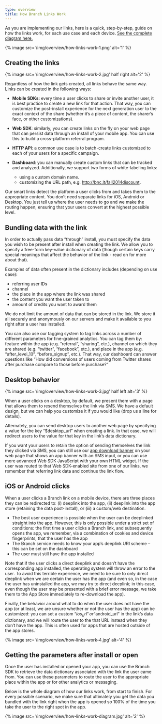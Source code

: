 ```yaml
---
type: overview
title: How Branch Links Work
---
```


As you are implementing our links, here is a quick, step-by-step, guide on how the links work, for each use case and each device. [See the complete diagram here.](/img/overview/how-links-work-diagram.jpg) 

{% image src='/img/overview/how-links-work-1.png' alt='1' %}


## Creating the links

{% image src='/img/overview/how-links-work-2.jpg' half right alt='2' %}

Regardless of how the link gets created, all links behave the same way. Links can be created in the following ways:

* **Mobile SDKs**: every time a user clicks to share or invite another user, it is best practice to create a new link for that action. That way, you can customize the post-install experience for the next generation user to the exact context of the share (whether it’s a piece of content, the sharer’s face, or other customizations).

* **Web SDK**: similarly, you can create links on the fly on your web page that can persist data through an install of your mobile app. You can use this to build a cross-platform referral program.

* **HTTP API**: a common use case is to batch-create links customized to each of your users for a specific campaign.

* **Dashboard**: you can manually create custom links that can be tracked and analyzed. Additionally, we support two forms of white-labeling links:
	- using a custom domain name.
	- customizing the URL path, e.g. http://bnc.lt/fall2014discount.

Our smart links detect the platform a user clicks from and takes them to the appropriate content. You don’t need separate links for iOS, Android or Desktop. You just tell us where the user needs to go and we make the routing happen, ensuring that your users convert at the highest possible level.


## Bundling data with the link

In order to actually pass data “through” install, you must specify the data you wish to be present after install when creating the link. We allow you to specify a free-form key-value dictionary of data (though certain keys carry special meanings that affect the behavior of the link - read on for more about that).

Examples of data often present in the dictionary includes (depending on use case):
- referring user IDs
- channel
- the place in the app where the link was shared
- the content you want the user taken to
- amount of credits you want to award them

We do not limit the amount of data that can be stored in the link. We store it all securely and anonymously on our servers and make it available to you right after a user has installed.

You can also use our tagging system to tag links across a number of different parameters for fine-grained analytics. You can tag them by: feature within the app (e.g. “referral”, “sharing”, etc.), channel on which they are shared (e.g. “twitter”, “facebook”, etc.), and place in the app (e.g. “after_level_10”, “before_signup”, etc.). That way, our dashboard can answer questions like “How did conversions of users coming from Twitter shares after purchase compare to those before purchase?”


## Desktop behavior

{% image src='/img/overview/how-links-work-3.jpg' half left alt='3' %}

When a user clicks on a desktop, by default, we present them with a page that allows them to resend themselves the link via SMS. We have a default design, but we can help you customize it if you would like (drop us a line for details).

Alternately, you can send desktop users to another web page by specifying a value for the key “$desktop_url” when creating a link. In that case, we will redirect users to the value for that key in the link’s data dictionary.

If you want your users to retain the option of sending themselves the link they clicked via SMS, you can still use our [app download banner](/recipes/app_download_banner/ios/) on your web page that shows an app banner with an SMS input, or you can use more advanced Web SDK JavaScript with your own HTML widget. If the user was routed to that Web SDK-enabled site from one of our links, we remember that referring link data and continue the link flow.


## iOS or Android clicks

When a user clicks a Branch link on a mobile device, there are three places they can be redirected to: (i) deeplink into the app, (ii) deeplink into the app store (retaining the data post-install), or (iii) a custom/web destination.

- The best user experience is possible when the user can be deeplinked straight into the app. However, this is only possible under a strict set of conditions: the first time a user clicks a Branch link, and subsequently opens the app, we remember, via a combination of cookies and device fingerprints, that the user has the app
- The Branch service needs to know your app’s deeplink URI scheme – this can be set on the dashboard
- The user must still have the app installed

Note that if the user clicks a direct deeplink and doesn’t have the corresponding app installed, the operating system will throw an error to the user. To avoid this terrible experience, we need to be sure to only direct deeplink when we are certain the user has the app (and even so, in the case the user has uninstalled the app, we may try to direct deeplink; in this case, even though the user may be presented with a brief error message, we take them to the App Store immediately to re-download the app).

Finally, the behavior around what to do when the user does not have the app (or at least, we are unsure whether or not the user has the app) can be customized: you can set a custom “$ios_url” or “$android_url” in the link’s data dictionary, and we will route the user to the that URL instead when they don’t have the app. This is often used for apps that are hosted outside of the app stores.

{% image src='/img/overview/how-links-work-4.jpg' alt='4' %}


## Getting the parameters after install or open

Once the user has installed or opened your app, you can use the Branch SDK to retrieve the data dictionary associated with the link the user came from. You can use these parameters to route the user to the appropriate place within the app or for other analytics or messaging.

Below is the whole diagram of how our links work, from start to finish. For every possible scenario, we make sure that ultimately you get the data you bundled with the link right when the app is opened so 100% of the time you take the user to the right spot in the app.

{% image src='/img/overview/how-links-work-diagram.jpg' alt='2' %}

